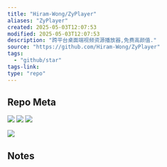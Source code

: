 ```yaml
---
title: "Hiram-Wong/ZyPlayer"
aliases: "ZyPlayer"
created: 2025-05-03T12:07:53
modified: 2025-05-03T12:07:53
description: "跨平台桌面端视频资源播放器,免费高颜值."
source: "https://github.com/Hiram-Wong/ZyPlayer"
tags:
  - "github/star"
tags-link:
type: "repo"
---
```

## Repo Meta

![](https://img.shields.io/github/stars/Hiram-Wong/ZyPlayer?style=for-the-badge&label=stars) ![](https://img.shields.io/github/repo-size/Hiram-Wong/ZyPlayer?style=for-the-badge&label=size) ![](https://img.shields.io/github/created-at/Hiram-Wong/ZyPlayer?style=for-the-badge&label=since)

[![](https://github-readme-stats.vercel.app/api/pin/?username=Hiram-Wong&repo=ZyPlayer&bg_color=00000000)](https://github.com/Hiram-Wong/ZyPlayer)

## Notes

